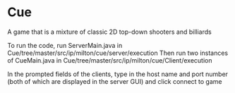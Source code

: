 # Cue
A game that is a mixture of classic 2D top-down shooters and billiards

To run the code, run ServerMain.java in Cue/tree/master/src/ip/milton/cue/server/execution
Then run two instances of CueMain.java in Cue/tree/master/src/ip/milton/cue/Client/execution

In the prompted fields of the clients, type in the host name and port number (both of which are displayed in the server GUI) and click connect to game
